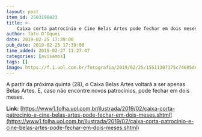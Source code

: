 ```yaml
---
layout: post
item_id: 2503198423
title: >-
    Caixa corta patrocínio e Cine Belas Artes pode fechar em dois meses
author: Tatu D'Oquei
date: 2019-02-25 17:39:00
pub_date: 2019-02-25 17:39:00
time_added: 2019-02-27 11:27:47
categories: [avisamos]
tags: []
image: https://f.i.uol.com.br/fotografia/2019/02/25/15511307175c74605d6c7de_1551130717_3x2_rt.jpg
---
```


A partir da próxima quinta (28), o Caixa Belas Artes voltará a ser apenas Belas Artes. E, caso não encontre novos patrocínios, pode fechar em dois meses.

**Link:** [https://www1.folha.uol.com.br/ilustrada/2019/02/caixa-corta-patrocinio-e-cine-belas-artes-pode-fechar-em-dois-meses.shtml](https://www1.folha.uol.com.br/ilustrada/2019/02/caixa-corta-patrocinio-e-cine-belas-artes-pode-fechar-em-dois-meses.shtml)

